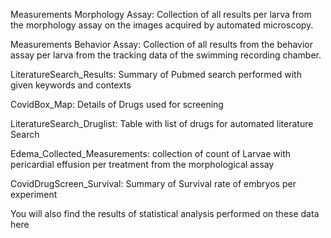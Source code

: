  Measurements Morphology Assay: Collection of all results per larva from the morphology assay on the images acquired by automated microscopy.
 
 Measurements Behavior Assay: Collection of all results from the behavior assay per larva from the tracking data of the swimming recording chamber.
 
 LiteratureSearch_Results: Summary of Pubmed search performed with given keywords and contexts
 
 CovidBox_Map: Details of Drugs used for screening
 
 LiteratureSearch_Druglist: Table with list of drugs for automated literature Search
 
 Edema_Collected_Measurements: collection of count of Larvae with pericardial effusion per treatment from the morphological assay
 
 CovidDrugScreen_Survival: Summary of Survival rate of embryos per experiment
 
 You will also find the results of statistical analysis performed on these data here
 
